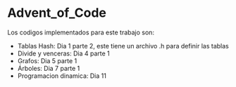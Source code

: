 # Advent_of_Code
Los codigos implementados para este trabajo son:  
- Tablas Hash: Dia 1 parte 2, este tiene un archivo .h para definir las tablas  
- Divide y venceras: Dia 4 parte 1  
- Grafos: Dia 5 parte 1  
- Árboles: Dia 7 parte 1  
- Programacion dinamica: Dia 11 
